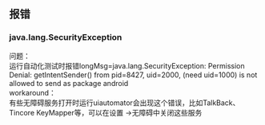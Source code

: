 ## 报错
### java.lang.SecurityException
问题：   
运行自动化测试时报错longMsg=java.lang.SecurityException: Permission Denial: getIntentSender() from pid=8427, uid=2000, (need uid=1000) is not allowed to send as package android    
workaround：   
有些无障碍服务打开时运行uiautomator会出现这个错误，比如TalkBack、Tincore KeyMapper等，可以在设置 ->无障碍中关闭这些服务
